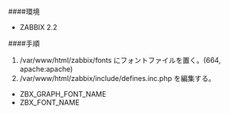 ####環境

- ZABBIX 2.2

####手順

1. /var/www/html/zabbix/fonts にフォントファイルを置く。(664, apache:apache)
2. /var/www/html/zabbix/include/defines.inc.php を編集する。
- ZBX_GRAPH_FONT_NAME
- ZBX_FONT_NAME
